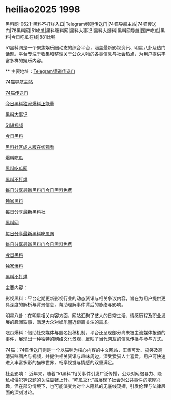 # heiliao2025 1998
黑料网-0621-黑料不打烊入口|Telegram频道传送门|74猫导航主站|74猫传送门|78黑料网|51吃瓜|黑料曝料网|黑料大事记|黑料大爆料|黑料网导航|国产吃瓜|黑料|今日吃瓜在线|881比鸭

51黑料网是一个聚焦娱乐圈动态的综合平台，涵盖最新影视资讯、明星八卦及热门话题。平台专注于收集和整理关于公众人物的各类信息与社会热点，为用户提供丰富多样的娱乐内容。

** 主要地址：<a href="https://74mao.com/">Telegram频道传送门</a>

<a href="https://74mao.com/">74猫导航主站</a>

<a href="https://74mao.com/">74猫传送门</a>

<a href="https://hl170.pages.dev/">今日黑料独家爆料正能量</a>

<a href="https://cg1-39.pages.dev/">黑料大事记</a>

<a href="https://pc2-25.pages.dev/">51短视频</a>

<a href="https://pc10-24.pages.dev/">今日黑料</a>

<a href="https://hl164.pages.dev/">黑料社区成人版在线观看</a>

<a href="https://hl152.pages.dev/">爆料吃瓜</a>

<a href="https://hl165.pages.dev/">黑料吃瓜网</a>

<a href="https://hl153.pages.dev/">黑料不打烊</a>

<a href="https://hl170.pages.dev/">每日分享最新黑料门今日黑料免费</a>

<a href="https://hl154.pages.dev/">独家黑料</a>

<a href="https://hl162.pages.dev/">每日分享最新黑料社</a>

<a href="https://hl172.pages.dev/">黑料网</a>

<a href="https://hl161.pages.dev/">每日分享最新黑料吃瓜网</a>

<a href="https://hl167.pages.dev/">每日分享最新黑料门今日黑料免费</a>

<a href="https://hl166.pages.dev/">今日黑料</a>

<a href="https://hl159.pages.dev/">独家爆料</a>

<a href="https://hl160.pages.dev/">黑料不打烊</a>

主要内容：

影视黑料：平台定期更新影视行业的动态资讯与相关争议内容，旨在为用户提供更具深度的解析与背景信息，帮助理解事件背后的脉络与影响。

明星八卦：在明星相关内容方面，网站汇聚了艺人的日常生活、情感历程及职业发展的趣闻轶事，满足大众对娱乐圈近距离关注的需求。

吃瓜爆料：借助社交媒体与匿名投稿机制，平台还呈现部分尚未被主流媒体报道的事件，展现出一种独特的网络文化景观，反映了当代网友的信息传播与参与方式。

74猫：74猫传送门则是一个以猫咪为核心内容的中文网站，汇集可爱、搞笑及高清猫咪图片与视频，并提供相关资讯与趣味周边，深受爱猫人士喜爱。用户可快速进入丰富多彩的猫咪世界，畅享视觉与情感的双重满足。

社会影响：
近年来，随着“51黑料”相关事件引发广泛传播，公众对网络暴力、隐私权侵犯等议题的关注显著上升。“吃瓜文化”虽展现了社会对公共事件的浓厚兴趣，但在部分情境下，也可能演变为对个人隐私的无底线窥探，引发伦理与法律层面的深刻讨论。
